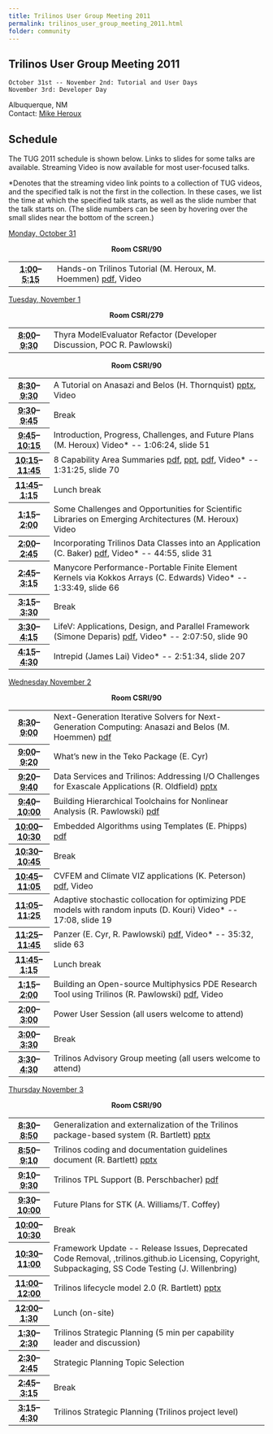 ```yaml
---
title: Trilinos User Group Meeting 2011
permalink: trilinos_user_group_meeting_2011.html
folder: community
---
```


## Trilinos User Group Meeting 2011  
    October 31st -- November 2nd: Tutorial and User Days  
    November 3rd: Developer Day  
Albuquerque, NM  
Contact: [Mike Heroux](mailto:maherou@sandia.gov)

## Schedule

The TUG 2011 schedule is shown below. Links to slides for some talks are available. Streaming Video is now available for most user-focused talks.

*Denotes that the streaming video link points to a collection of TUG videos, and the specified talk is not the first in the collection. 
In these cases, we list the time at which the specified talk starts, as well as the slide number that the talk starts on. 
(The slide numbers can be seen by hovering over the small slides near the bottom of the screen.)

<p><span style="text-decoration: underline;">Monday, October 31</span></p>
<p><center><b>Room CSRI/90</b></center></p>
<table summary="Timetable">
<tbody>
<tr>
<th id="time-1" axis="time"><abbr title="2011-10-31T13:00:00">1:00</abbr>–<abbr title="2011-10-31T17:15:00">5:15</abbr></th>
<td headers="time-1 location-1">
<div>Hands-on Trilinos Tutorial (M. Heroux, M. Hoemmen) <a href="/pdfs/TrilinosTutorialTug2011.pdf">pdf</a>, Video</div>
</td>
</tr>
</tbody>
</table>
<p><span style="text-decoration: underline;">Tuesday, November 1</span></p>
<p><center><b>Room CSRI/279</b></center></p>
<table summary="Timetable">
<tbody>
<tr>
<th id="time-1" axis="time" width="16%"><abbr title="2011-11-01T08:00:00">8:00</abbr>–<abbr title="2011-11-01T09:30:00">9:30</abbr></th>
<td headers="time-1 location-1">
<div>Thyra ModelEvaluator Refactor (Developer Discussion, POC R. Pawlowski)</div>
</td>
</tr>
</tbody>
</table>
<p><center><b>Room CSRI/90</b></center></p>
<table summary="Timetable">
<tbody>
<tr>
<th id="time-1" axis="time"><abbr title="2011-11-01T08:30:00">8:30</abbr>–<abbr title="2011-11-01T09:30:00">9:30</abbr></th>
<td headers="time-1 location-1">
<div>A Tutorial on Anasazi and Belos (H. Thornquist) <a href="/pdfs/TUG_2011_Belos_Anasazi.pptx">pptx</a>, Video</div>
</td>
</tr>
<tr>
<th id="time-2" axis="time"><abbr title="2011-11-01T09:30:00">9:30</abbr>–<abbr title="2011-11-01T09:45:00">9:45</abbr></th>
<td headers="time-2 location-1">
<div>Break</div>
</td>
</tr>
<tr>
<th id="time-3" axis="time"><abbr title="2011-11-01T09:45:00">9:45</abbr>–<abbr title="2011-11-01T10:15:00">10:15</abbr></th>
<td headers="time-3 location-1">
<div>Introduction, Progress, Challenges, and Future Plans (M. Heroux) Video* -- 1:06:24, slide 51</div>
</td>
</tr>
<tr>
<th id="time-4" axis="time" width="16%"><abbr title="2011-11-01T10:15:00">10:15</abbr>–<abbr title="2011-11-01T11:45:00">11:45</abbr></th>
<td headers="time-4 location-1">
<div>8 Capability Area Summaries <a href="/pdfs/FrameworkAndToolsCA2011.pdf">pdf</a>, <a href="/pdfs/TUG20111102_SoftwareEngineeringCapabilitiesArea.ppt">ppt</a>, <a href="/pdfs/Salinger_TUG11_ENATCapabilityOverview.pdf">pdf</a>, Video* -- 1:31:25, slide 70</div>
</td>
</tr>
<tr>
<th id="time-5" axis="time"><abbr title="2011-11-01T11:45:00">11:45</abbr>–<abbr title="2011-11-01T13:15:00">1:15</abbr></th>
<td headers="time-5 location-1">
<div>Lunch break</div>
</td>
</tr>
<tr>
<th id="time-6" axis="time"><abbr title="2011-11-01T13:15:00">1:15</abbr>–<abbr title="2011-11-01T14:00:00">2:00</abbr></th>
<td headers="time-6 location-1">
<div>Some Challenges and Opportunities for Scientific Libraries on Emerging Architectures (M. Heroux) Video</div>
</td>
</tr>
<tr>
<th id="time-7" axis="time"><abbr title="2011-11-01T14:00:00">2:00</abbr>–<abbr title="2011-11-01T14:45:00">2:45</abbr></th>
<td headers="time-7 location-1">
<div>Incorporating Trilinos Data Classes into an Application (C. Baker) <a href="/pdfs/TUG2011.pdf">pdf</a>, Video* -- 44:55, slide 31</div>
</td>
</tr>
<tr>
<th id="time-8" axis="time"><abbr title="2011-11-01T14:45:00">2:45</abbr>–<abbr title="2011-11-01T15:15:00">3:15</abbr></th>
<td headers="time-8 location-1">
<div>Manycore Performance-Portable Finite Element Kernels via Kokkos Arrays (C. Edwards) Video* -- 1:33:49, slide 66</div>
</td>
</tr>
<tr>
<th id="time-9" axis="time"><abbr title="2011-11-01T15:15:00">3:15</abbr>–<abbr title="2011-11-01T15:30:00">3:30</abbr></th>
<td headers="time-9 location-1">
<div>Break</div>
</td>
</tr>
<tr>
<th id="time-10" axis="time"><abbr title="2011-11-01T15:30:00">3:30</abbr>–<abbr title="2011-11-01T16:15:00">4:15</abbr></th>
<td headers="time-10 location-1">
<div>LifeV: Applications, Design, and Parallel Framework (Simone Deparis) <a href="/pdfs/lifev-presentation.pdf">pdf</a>, Video* -- 2:07:50, slide 90</div>
</td>
</tr>
<tr>
<th id="time-11" axis="time"><abbr title="2011-11-01T16:15:00">4:15</abbr>–<abbr title="2011-11-01T16:30:00">4:30</abbr></th>
<td headers="time-10 location-1">
<div>Intrepid (James Lai) Video* -- 2:51:34, slide 207</div>
</td>
</tr>
</tbody>
</table>
<p><span style="text-decoration: underline;">Wednesday November 2</span></p>
<p><center><b>Room CSRI/90</b></center></p>
<table summary="Timetable">
<tbody>
<tr>
<th id="time-1" axis="time"><abbr title="2011-11-02T08:30:00">8:30</abbr>–<abbr title="2011-11-02T09:00:00">9:00</abbr></th>
<td headers="time-1 location-1">
<div>Next-Generation Iterative Solvers for Next-Generation Computing: Anasazi and Belos (M. Hoemmen) <a href="/pdfs/AnasaziBelosTUG2011.pdf">pdf</a></div>
</td>
</tr>
<tr>
<th id="time-2" axis="time"><abbr title="2011-11-02T09:00:00">9:00</abbr>–<abbr title="2011-11-02T09:20:00">9:20</abbr></th>
<td headers="time-2 location-1">
<div>What&#8217;s new in the Teko Package (E. Cyr)</div>
</td>
</tr>
<tr>
<th id="time-3" axis="time"><abbr title="2011-11-02T09:20:00">9:20</abbr>–<abbr title="2011-11-02T09:40:00">9:40</abbr></th>
<td headers="time-3 location-1">
<div>Data Services and Trilinos: Addressing I/O Challenges for Exascale Applications (R. Oldfield) <a href="/pdfs/trios-services.pptx">pptx</a></div>
</td>
</tr>
<tr>
<th id="time-4" axis="time"><abbr title="2011-11-02T09:40:00">9:40</abbr>–<abbr title="2011-11-02T10:00:00">10:00</abbr></th>
<td headers="time-4 location-1">
<div>Building Hierarchical Toolchains for Nonlinear Analysis (R. Pawlowski) <a href="/pdfs/Pawlowski_TUG_NonlinearAnalysisToolchain.pdf">pdf</a></div>
</td>
</tr>
<tr>
<th id="time-5" axis="time"><abbr title="2011-11-02T10:00:00">10:00</abbr>–<abbr title="2011-11-02T10:30:00">10:30</abbr></th>
<td headers="time-5 location-1">
<div>Embedded Algorithms using Templates (E. Phipps) <a href="/pdfs/templates.pdf">pdf</a></div>
</td>
</tr>
<tr>
<th id="time-6" axis="time" width="16%"><abbr title="2011-11-02T10:30:00">10:30</abbr>–<abbr title="2011-11-02T10:45:00">10:45</abbr></th>
<td headers="time-6 location-1">
<div>Break</div>
</td>
</tr>
<tr>
<th id="time-7" axis="time"><abbr title="2011-11-02T10:45:00">10:45</abbr>–<abbr title="2011-11-02T11:05:00">11:05</abbr></th>
<td headers="time-7 location-1">
<div>CVFEM and Climate VIZ applications (K. Peterson) <a href="/pdfs/Intrepid_Apps_TUG2011.pdf">pdf</a>, Video</div>
</td>
</tr>
<tr>
<th id="time-8" axis="time"><abbr title="2011-11-02T11:05:00">11:05</abbr>–<abbr title="2011-11-02T11:25:00">11:25</abbr></th>
<td headers="time-8 location-1">
<div>Adaptive stochastic collocation for optimizing PDE models with random inputs (D. Kouri) Video* -- 17:08, slide 19</div>
</td>
</tr>
<tr>
<th id="time-9" axis="time"><abbr title="2011-11-02T11:25:00">11:25</abbr>–<abbr title="2011-11-02T11:45:00">11:45</abbr></th>
<td colspan="1" headers="time-9">
<div>Panzer (E. Cyr, R. Pawlowski) <a href="/pdfs/PawlowskiCyr_TUG_Panzer_2011_10_v3.pdf">pdf</a>, Video* -- 35:32, slide 63</div>
</td>
</tr>
<tr>
<th id="time-10" axis="time"><abbr title="2011-11-02T11:45:00">11:45</abbr>–<abbr title="2011-11-02T13:15:00">1:15</abbr></th>
<td headers="time-10 location-1">
<div>Lunch break</div>
</td>
</tr>
<tr>
<th id="time-11" axis="time"><abbr title="2011-11-02T13:15:00">1:15</abbr>–<abbr title="2011-11-02T14:00:00">2:00</abbr></th>
<td headers="time-11 location-1">
<div>Building an Open-source Multiphysics PDE Research Tool using Trilinos (R. Pawlowski) <a href="/pdfs/Pawlowski_TUG_Drekar.pdf">pdf</a>, Video</div>
</td>
</tr>
<tr>
<th id="time-12" axis="time"><abbr title="2011-11-02T14:00:00">2:00</abbr>–<abbr title="2011-11-02T15:00:00">3:00</abbr></th>
<td headers="time-12 location-1">
<div>Power User Session (all users welcome to attend)</div>
</td>
</tr>
<tr>
<th id="time-13" axis="time"><abbr title="2011-11-02T15:00:00">3:00</abbr>–<abbr title="2011-11-02T15:30:00">3:30</abbr></th>
<td headers="time-13 location-1">
<div>Break</div>
</td>
</tr>
<tr>
<th id="time-14" axis="time"><abbr title="2011-11-02T15:30:00">3:30</abbr>–<abbr title="2011-11-02T16:30:00">4:30</abbr></th>
<td headers="time-14 location-1">
<div>Trilinos Advisory Group meeting (all users welcome to attend)</div>
</td>
</tr>
</tbody>
</table>
<p><span style="text-decoration: underline;">Thursday November 3</span></p>
<p><center><b>Room CSRI/90</b></center></p>
<table summary="Timetable">
<tbody>
<tr>
<th id="time-1" axis="time" width="16%"><abbr title="2011-11-03T08:30:00">8:30</abbr>–<abbr title="2011-11-03T08:50:00">8:50</abbr></th>
<td headers="time-1 location-1">
<div>Generalization and externalization of the Trilinos package-based system (R. Bartlett) <a href="/pdfs/TUG20111103_GeneralizationOfTrilinosSESystem.pptx">pptx</a></div>
</td>
</tr>
<tr>
<th id="time-2" axis="time"><abbr title="2011-11-03T08:50:00">8:50</abbr>–<abbr title="2011-11-03T09:10:00">9:10</abbr></th>
<td headers="time-2 location-1">
<div>Trilinos coding and documentation guidelines document (R. Bartlett) <a href="/pdfs/TUG20111103_TrilinosCodingDocGuidelines.pptx">pptx</a></div>
</td>
</tr>
<tr>
<th id="time-3" axis="time"><abbr title="2011-11-03T09:10:00">9:10</abbr>–<abbr title="2011-11-03T09:30:00">9:30</abbr></th>
<td headers="time-3 location-1">
<div>Trilinos TPL Support (B. Perschbacher) <a href="/pdfs/FindPackage.pdf">pdf</a></div>
</td>
</tr>
<tr>
<th id="time-5" axis="time"><abbr title="2011-11-03T09:30:00">9:30</abbr>–<abbr title="2011-11-03T10:00:00">10:00</abbr></th>
<td headers="time-5 location-1">
<div>Future Plans for STK (A. Williams/T. Coffey)</div>
</td>
</tr>
<tr>
<th id="time-6" axis="time"><abbr title="2011-11-03T10:00:00">10:00</abbr>–<abbr title="2011-11-03T10:30:00">10:30</abbr></th>
<td headers="time-6 location-1">
<div>Break</div>
</td>
</tr>
<tr>
<th id="time-7" axis="time"><abbr title="2011-11-03T10:30:00">10:30</abbr>–<abbr title="2011-11-03T11:00:00">11:00</abbr></th>
<td headers="time-7 location-1">
<div>Framework Update -- Release Issues, Deprecated Code Removal, ,trilinos.github.io Licensing, Copyright, Subpackaging, SS Code Testing (J. Willenbring)</div>
</td>
</tr>
<tr>
<th id="time-9" axis="time"><abbr title="2011-11-03T11:00:00">11:00</abbr>–<abbr title="2011-11-03T12:00:00">12:00</abbr></th>
<td headers="time-9 location-1">
<div>Trilinos lifecycle model 2.0 (R. Bartlett) <a href="/pdfs/TUG20111103_TrilinosLifecycleModel2.0.pptx">pptx</a></div>
</td>
</tr>
<tr>
<th id="time-10" axis="time"><abbr title="2011-11-03T12:00:00">12:00</abbr>–<abbr title="2011-11-03T13:30:00">1:30</abbr></th>
<td headers="time-10 location-1">
<div>Lunch (on-site)</div>
</td>
</tr>
<tr>
<th id="time-11" axis="time"><abbr title="2011-11-03T13:30:00">1:30</abbr>–<abbr title="2011-11-03T14:30:00">2:30</abbr></th>
<td headers="time-11 location-1">
<div>Trilinos Strategic Planning (5 min per capability leader and discussion)</div>
</td>
</tr>
<tr>
<th id="time-12" axis="time"><abbr title="2011-11-03T14:30:00">2:30</abbr>–<abbr title="2011-11-03T14:45:00">2:45</abbr></th>
<td headers="time-12 location-1">
<div>Strategic Planning Topic Selection</div>
</td>
</tr>
<tr>
<th id="time-13" axis="time"><abbr title="2011-11-03T14:45:00">2:45</abbr>–<abbr title="2011-11-03T15:15:00">3:15</abbr></th>
<td headers="time-13 location-1">
<div>Break</div>
</td>
</tr>
<tr>
<th id="time-14" axis="time"><abbr title="2011-11-03T15:15:00">3:15</abbr>–<abbr title="2011-11-03T16:30:00">4:30</abbr></th>
<td headers="time-14 location-1">
<div>Trilinos Strategic Planning (Trilinos project level)</div>
</td>
</tr>
</tbody>
</table>
